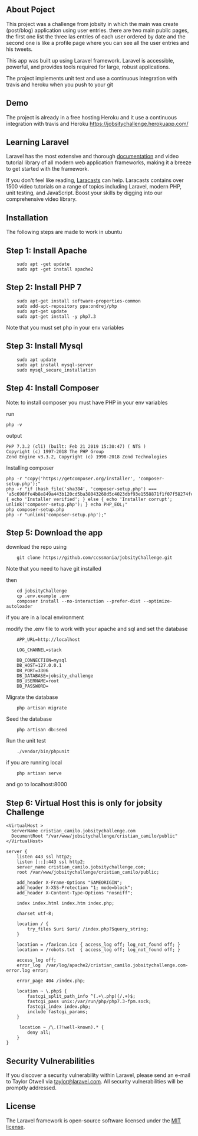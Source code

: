 
## About Poject

This project was a challenge from jobsity in which the main was create (post/blog) application using user entries.
there are two main public pages, the first one list the three las entries of each user ordered by date and the second one is like a profile page where you can see all the user entries and his tweets. 

This app was built up using Laravel framework.
Laravel is accessible, powerful, and provides tools required for large, robust applications.

The project implements unit test and use a continuous integration with travis and heroku when you push to your git

## Demo

The project is already in a free hosting Heroku and it use a continuous integration with travis and Heroku
https://jobsitychallenge.herokuapp.com/

## Learning Laravel

Laravel has the most extensive and thorough [documentation](https://laravel.com/docs) and video tutorial library of all modern web application frameworks, making it a breeze to get started with the framework.

If you don't feel like reading, [Laracasts](https://laracasts.com) can help. Laracasts contains over 1500 video tutorials on a range of topics including Laravel, modern PHP, unit testing, and JavaScript. Boost your skills by digging into our comprehensive video library.

## Installation

The following steps are made to work in ubuntu

## Step 1: Install Apache
```
	sudo apt -get update
	sudo apt -get install apache2 
```
## Step 2: Install PHP 7
```
	sudo apt-get install software-properties-common
	sudo add-apt-repository ppa:ondrej/php
	sudo apt-get update
	sudo apt-get install -y php7.3
```

Note that you must set php in your env variables

## Step 3: Install Mysql
```
	sudo apt update
	sudo apt install mysql-server
	sudo mysql_secure_installation
```

## Step 4: Install Composer
Note: to install composer you must have PHP in your env variables

run
```
php -v
```
output
```
PHP 7.3.2 (cli) (built: Feb 21 2019 15:30:47) ( NTS )
Copyright (c) 1997-2018 The PHP Group
Zend Engine v3.3.2, Copyright (c) 1998-2018 Zend Technologies
```
Installing composer
```
php -r "copy('https://getcomposer.org/installer', 'composer-setup.php');"
php -r "if (hash_file('sha384', 'composer-setup.php') === 'a5c698ffe4b8e849a443b120cd5ba38043260d5c4023dbf93e1558871f1f07f58274fc6f4c93bcfd858c6bd0775cd8d1') { echo 'Installer verified'; } else { echo 'Installer corrupt'; unlink('composer-setup.php'); } echo PHP_EOL;"
php composer-setup.php
php -r "unlink('composer-setup.php');"
```
## Step 5: Download the app
download  the repo using
```
	git clone https://github.com/ccssmania/jobsityChallenge.git
```
Note that you need to have git installed

then
```
	cd jobsityChallenge
	cp .env.example .env
	composer install --no-interaction --prefer-dist --optimize-autoloader
```
if you are in a local environment

modify the .env file to work with your apache and sql and set the database
```
	APP_URL=http://localhost

	LOG_CHANNEL=stack

	DB_CONNECTION=mysql
	DB_HOST=127.0.0.1
	DB_PORT=3306
	DB_DATABASE=jobsity_challenge
	DB_USERNAME=root
	DB_PASSWORD=
```

Migrate the database

```
	php artisan migrate
```
Seed the database
```
	php artisan db:seed
```
Run the unit test
```
	./vendor/bin/phpunit

```

if you are running local 
```
	php artisan serve
```
and go to localhost:8000

## Step 6: Virtual Host this is only for jobsity Challenge

```
<VirtualHost >
  ServerName cristian_camilo.jobsitychallenge.com
  DocumentRoot "/var/www/jobsitychallenge/cristian_camilo/public"
</VirtualHost>

server {
    listen 443 ssl http2;
    listen [::]:443 ssl http2;
    server_name cristian_camilo.jobsitychallenge.com;
    root /var/www/jobsitychallenge/cristian_camilo/public;

    add_header X-Frame-Options "SAMEORIGIN";
    add_header X-XSS-Protection "1; mode=block";
    add_header X-Content-Type-Options "nosniff";

    index index.html index.htm index.php;

    charset utf-8;

    location / {
        try_files $uri $uri/ /index.php?$query_string;
    }

    location = /favicon.ico { access_log off; log_not_found off; }
    location = /robots.txt  { access_log off; log_not_found off; }

    access_log off;
    error_log  /var/log/apache2/cristian_camilo.jobsitychallenge.com-error.log error;

    error_page 404 /index.php;

    location ~ \.php$ {
        fastcgi_split_path_info ^(.+\.php)(/.+)$;
        fastcgi_pass unix:/var/run/php/php7.3-fpm.sock;
        fastcgi_index index.php;
        include fastcgi_params;
    }

     location ~ /\.(?!well-known).* {
        deny all;
    }
}

```

## Security Vulnerabilities

If you discover a security vulnerability within Laravel, please send an e-mail to Taylor Otwell via [taylor@laravel.com](mailto:taylor@laravel.com). All security vulnerabilities will be promptly addressed.

## License

The Laravel framework is open-source software licensed under the [MIT license](https://opensource.org/licenses/MIT).
